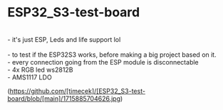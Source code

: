 # ESP32_S3-test-board
<br />
- it's just ESP, Leds and life support lol
<br />
<br />
- to test if the ESP32S3 works, before making a big project based on it.
<br />
- every connection going from the ESP module is disconnectable
<br />
- 4x RGB led ws2812B
<br />
- AMS1117 LDO

<!-- status: hotový design desky, objednáno, osazeno, oskoušeno -->
<!-- funkčnost: Ano -->
(https://github.com/[timecek]/[ESP32_S3-test-board/blob/[main]/1715885704626.jpg)

